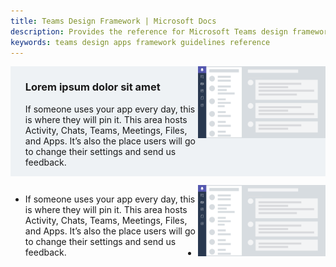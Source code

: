 ```yaml
---
title: Teams Design Framework | Microsoft Docs
description: Provides the reference for Microsoft Teams design framework helping you to build your apps and make them look native to Teams
keywords: teams design apps framework guidelines reference
---
```


<ul id="cardtypes-8" class="cardsG panelContent" style="display: flex; list-style-type: none; margin-left: 0px; padding-right: 0px !important; background-color: #eef2f5">
                            <li style="list-style: none">
                                <div class="cardSize">
                                    <div class="cardPadding">
                                        <div class="card">
                                            <div class="cardText">
                                                <h3 class="">Lorem ipsum dolor sit amet</h3>
                                                <p>If someone uses your app every day, this is where they will pin it. This area hosts Activity, Chats, Teams, Meetings, Files, and Apps. It’s also the place users will go to change their settings and send us feedback.</p>
                                            </div>
                                        </div>
                                    </div>
                                </div>
                            </li>
                            <li style="list-style: none">
                                <div class="cardSize">
                                    <div class="cardPadding">
                                        <div class="card">
        <img src="../../assets/images/framework/framework_basics_01.png" />
                                        </div>
                                    </div>
                                </div>
                            </li>
                        </ul>



<ul class="cardsG panelContent" style="display: flex">
<li>
<div class="cardSize">
  <div class="cardPadding">
    <div class="card">
      <div class="cardText">
        <p>If someone uses your app every day, this is where they will pin it. This area hosts Activity, Chats, Teams, Meetings, Files, and Apps. It’s also the place users will go to change their settings and send us feedback.</p>
      </div>
    </div>
  </div>
</div>
</li>
<li>
<div class="cardSize">
  <div class="cardPadding">
    <div class="card">
        <img src="../../assets/images/framework/framework_basics_01.png" />
    </div>
  </div>
</div>
</li>
</ul>
